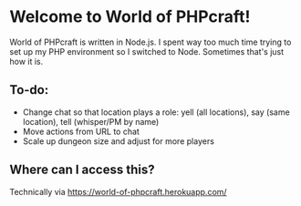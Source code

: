 # Welcome to World of PHPcraft!

World of PHPcraft is written in Node.js. I spent way too much time trying to set up my PHP environment so I switched to Node. 
Sometimes that's just how it is.

## To-do:
* Change chat so that location plays a role: yell (all locations), say (same location), tell (whisper/PM by name)
* Move actions from URL to chat
* Scale up dungeon size and adjust for more players

## Where can I access this?
Technically via https://world-of-phpcraft.herokuapp.com/
